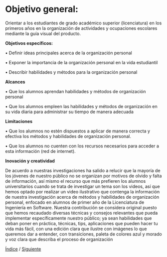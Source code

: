 # Objetivo general:

Orientar a los estudiantes de grado académico superior (licenciatura) en los primeros años en la organización de actividades y ocupaciones escolares mediante la guía visual del producto.

**Objetivos específicos:**

•	Definir ideas principales acerca de la organización personal

•	Exponer la importancia de la organización personal en la vida estudiantil


•	Describir habilidades y métodos para la organización personal

**Alcances**

•	Que los alumnos aprendan habilidades y métodos  de organización personal



•	Que los alumnos empleen las habilidades y métodos  de organización en su vida diaria para administrar su tiempo de manera adecuada


**Limitaciones**


•	Que los alumnos no estén dispuestos a aplicar de manera correcta y efectiva los métodos y habilidades de organización personal.

•	Que los alumnos no cuenten con los recursos necesarios para acceder a esta información (red de internet).


**Inovación y creatividad**

De acuerdo a nuestras investigaciones ha salido a relucir que la mayoría de los jóvenes de nuestro público no se organizan por motivos de olvido y falta de información, así mismo el recurso que más prefieren los alumnos universitarios cuando se trata de investigar un tema son los videos, así que hemos optado por realizar un video ilustrativo que contenga la información de nuestra investigación acerca de métodos y habilidades de organización personal, enfocado en alumnos de primer año de la Licenciatura de Ingeniería en Software. Nuestra contribución se considera original puesto que hemos recaudado diversas técnicas y consejos relevantes que pueda implementar específicamente nuestro público; ya sean habilidades que deban poner en práctica, técnicas, tips, aplicaciones que pueden hacer tu vida más fácil, con una edición clara que ilustre con imágenes lo que queremos dar a entender, con transiciones, paleta de colores azul y morado y voz clara que describa el proceso de organización


[Índice](https://github.com/Ibis-C/Metodos-de-organizaci-n/blob/Daniela-Lujan/README.md#indice "índice") /
[Siguiente]()
